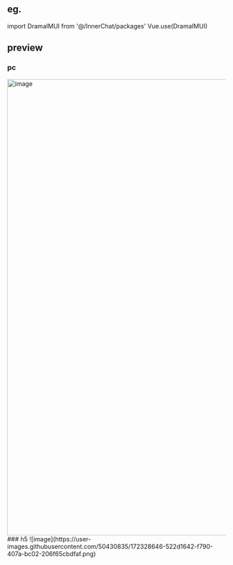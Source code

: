 ## eg.
import DramaIMUI from '@/InnerChat/packages'
Vue.use(DramaIMUI)

## preview 
### pc
<img width="1053" alt="image" src="https://user-images.githubusercontent.com/50430835/172328555-ad69a41b-fe1f-4a6f-85e3-8fa674ac0e0c.png">
### h5
![image](https://user-images.githubusercontent.com/50430835/172328646-522d1642-f790-407a-bc02-206f65cbdfaf.png)

